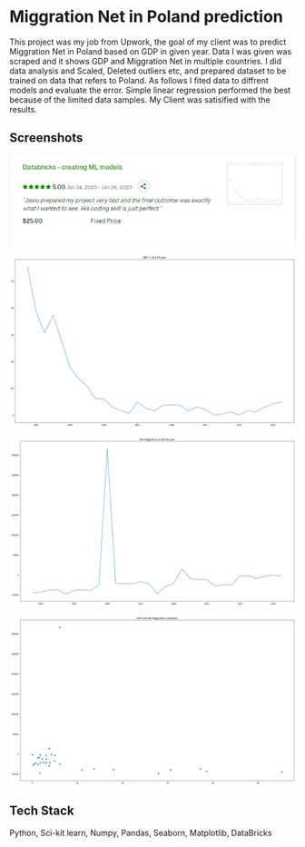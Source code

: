 # Miggration Net in Poland prediction


This project was my job from Upwork, the goal of my client was to predict Miggration Net in Poland based on GDP in given year. Data I was given was scraped and it shows GDP and Miggration Net in multiple countries. I did data analysis and Scaled, Deleted outliers etc, and prepared dataset to be trained on data that refers to Poland. As follows I fited data to diffrent models and evaluate the error. Simple linear regression performed the best because of the limited data samples. My Client was satisified with the results.
## Screenshots

![alt text](https://github.com/Wachu2005/Miggration-in-Poland/blob/master/Readme-images/Zrzut%20ekranu%202023-03-19%20220812.png)

![alt text](https://github.com/Wachu2005/Miggration-in-Poland/blob/master/Readme-images/GDP%20in%20last%2020%20years.png)

![alt text](https://github.com/Wachu2005/Miggration-in-Poland/blob/master/Readme-images/Net%20Miggrationin%20last%2020%20years.png)

![alt text](https://github.com/Wachu2005/Miggration-in-Poland/blob/master/Readme-images/corr.png)






## Tech Stack

Python,
Sci-kit learn,
Numpy,
Pandas,
Seaborn,
Matplotlib,
DataBricks


